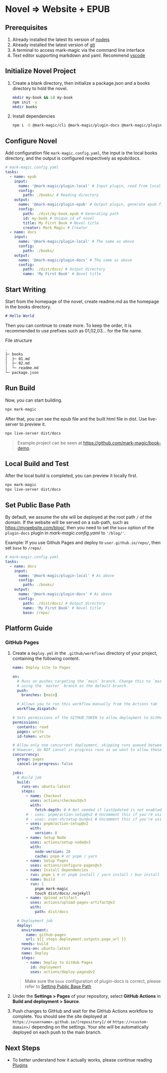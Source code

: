 # Novel => Website + EPUB

## Prerequisites

1. Already installed the latest lts version of [nodejs](https://nodejs.org)
2. Already installed the latest version of [git](https://git-scm.com/)
3. A terminal to access mark-magic via the command line interface
4. Text editor supporting markdown and yaml. Recommend [vscode](https://code.visualstudio.com/)

## Initialize Novel Project

1. Create a blank directory, then initialize a package.json and a books directory to hold the novel.

   ```sh
   mkdir my-book && cd my-book
   npm init -y
   mkdir books
   ```

2. Install dependencies

   ```sh
   npm i -D @mark-magic/cli @mark-magic/plugin-docs @mark-magic/plugin-epub live-server
   ```

## Configure Novel

Add configuration file `mark-magic.config.yaml`, the input is the local books directory, and the output is configured respectively as epub/docs.

```yaml
# mark-magic.config.yaml
tasks:
  - name: epub
    input:
      name: '@mark-magic/plugin-local' # Input plugin, read from local directory
      config:
        path: ./books/ # Reading directory
    output:
      name: '@mark-magic/plugin-epub' # Output plugin, generate epub file
      config:
        path: ./dist/my-book.epub # Generating path
        id: my-book # Unique id of novel
        title: My First Book # Novel title
        creator: Mark Magic # Creator
  - name: docs
    input:
      name: '@mark-magic/plugin-local' # The same as above
      config:
        path: ./books/
    output:
      name: '@mark-magic/plugin-docs' # The same as above
      config:
        path: ./dist/docs/ # Output directory
        name: 'My First Book' # Novel title
```

## Start Writing

Start from the homepage of the novel, create readme.md as the homepage in the books directory.

```md
# Hello World
```

Then you can continue to create more. To keep the order, it is recommended to use prefixes such as 01,02,03... for the file name.

File structure

```sh
.
├─ books
│  ├─ 01.md
│  ├─ 02.md
│  └─ readme.md
└─ package.json
```

## Run Build

Now, you can start building.

```sh
npx mark-magic
```

After that, you can see the epub file and the built html file in dist. Use live-server to preview it.

```sh
npx live-server dist/docs
```

> Example project can be seen at <https://github.com/mark-magic/book-demo>.

## Local Build and Test

After the local build is completed, you can preview it locally first.

```sh
npx mark-magic
npx live-server dist/docs
```

## Set Public Base Path

By default, we assume the site will be deployed at the root path `/` of the domain. If the website will be served on a sub-path, such as <https://mywebsite.com/blog/>, then you need to set the `base` option of the `plugin-docs` plugin in _mark-magic.config.yaml_ to `'/blog/'`.

Example: If you use Github Pages and deploy to `user.github.io/repo/`, then set `base` to `/repo/`.

```yaml
# mark-magic.config.yaml
tasks:
  - name: docs
    input:
      name: '@mark-magic/plugin-local' # As above
      config:
        path: ./books/
    output:
      name: '@mark-magic/plugin-docs' # As above
      config:
        path: ./dist/docs/ # Output directory
        name: 'My First Book' # Novel title
        base: /repo/
```

## Platform Guide

### GitHub Pages

1. Create a `deploy.yml` in the `.github/workflows` directory of your project, containing the following content.

   ```yml
   name: Deploy site to Pages

   on:
     # Runs on pushes targeting the `main` branch. Change this to `master` if you're
     # using the `master` branch as the default branch.
     push:
       branches: [main]

     # Allows you to run this workflow manually from the Actions tab
     workflow_dispatch:

   # Sets permissions of the GITHUB_TOKEN to allow deployment to GitHub Pages
   permissions:
     contents: read
     pages: write
     id-token: write

   # Allow only one concurrent deployment, skipping runs queued between the run in-progress and latest queued.
   # However, do NOT cancel in-progress runs as we want to allow these production deployments to complete.
   concurrency:
     group: pages
     cancel-in-progress: false

   jobs:
     # Build job
     build:
       runs-on: ubuntu-latest
       steps:
         - name: Checkout
           uses: actions/checkout@v3
           with:
             fetch-depth: 0 # Not needed if lastUpdated is not enabled
         # - uses: pnpm/action-setup@v2 # Uncomment this if you're using pnpm
         # - uses: oven-sh/setup-bun@v1 # Uncomment this if you're using Bun
         - uses: pnpm/action-setup@v2
           with:
             version: 8
         - name: Setup Node
           uses: actions/setup-node@v3
           with:
             node-version: 20
             cache: pnpm # or pnpm / yarn
         - name: Setup Pages
           uses: actions/configure-pages@v3
         - name: Install dependencies
           run: pnpm i # or pnpm install / yarn install / bun install
         - name: Build
           run: |
             pnpm mark-magic
             touch dist/docs/.nojekyll
         - name: Upload artifact
           uses: actions/upload-pages-artifact@v2
           with:
             path: dist/docs

     # Deployment job
     deploy:
       environment:
         name: github-pages
         url: ${{ steps.deployment.outputs.page_url }}
       needs: build
       runs-on: ubuntu-latest
       name: Deploy
       steps:
         - name: Deploy to GitHub Pages
           id: deployment
           uses: actions/deploy-pages@v2
   ```

   > Make sure the `base` configuration of plugin-docs is correct, please refer to [Setting Public Base Path](#set-public-base-path)

2. Under the **Settings > Pages** of your repository, select **GitHub Actions** in **Build and deployment > Source**.

3. Push changes to GitHub and wait for the GitHub Actions workflow to complete. You should see the site deployed at `https://<username>.github.io/[repository]/` or `https://<custom-domain>/` depending on the settings. Your site will be automatically deployed on each push to the main branch.

## Next Steps

- To better understand how it actually works, please continue reading [Plugins](./plugin/index.md)
